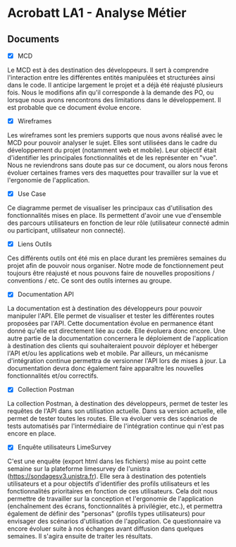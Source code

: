 # Acrobatt LA1 - Analyse Métier

## Documents

- [X] MCD

Le MCD est à des destination des développeurs. Il sert à comprendre l'interaction entre les différentes entités manipulées et structurées ainsi dans le code. 
Il anticipe largement le projet et a déjà été réajusté plusieurs fois. Nous le modifions afin qu'il corresponde à la demande des PO, ou lorsque nous avons rencontrons des limitations dans le développement. 
Il est probable que ce document évolue encore. 

- [X] Wireframes

Les wireframes sont les premiers supports que nous avons réalisé avec le MCD pour pouvoir analyser le sujet. Elles sont utilisées dans le cadre du développement du projet (notamment web et mobile). Leur objectif était d'identifier les principales fonctionnalités et de les représenter en "vue". 
Nous ne reviendrons sans doute pas sur ce document, ou alors nous ferons évoluer certaines frames vers des maquettes pour travailler sur la vue et l'ergonomie de l'application. 

- [X] Use Case

Ce diagramme permet de visualiser les principaux cas d'utilisation des fonctionnalités mises en place. Ils permettent d'avoir une vue d'ensemble des parcours utilisateurs en fonction de leur rôle (utilisateur connecté admin ou participant, utilisateur non connecté). 

- [X] Liens Outils  

Ces différents outils ont été mis en place durant les premières semaines du projet afin de pouvoir nous organiser. Notre mode de fonctionnement peut toujours être réajusté et nous pouvons faire de nouvelles propositions / conventions / etc. Ce sont des outils internes au groupe. 

- [X] Documentation API

La documentation est à destination des développeurs pour pouvoir manipuler l'API. Elle permet de visualiser et tester les différentes routes proposées par l'API. Cette documentation évolue en permanence étant donné qu'elle est directement liée au code. Elle évoluera donc encore.
Une autre partie de la documentation concernera le déploiement de l'application à destination des clients qui souhaiteraient pouvoir déployer et héberger l'API et/ou les applications web et mobile. 
Par ailleurs, un mécanisme d'intégration continue permettra de versionner l'API lors de mises à jour. La documentation devra donc également faire apparaître les nouvelles fonctionnalités et/ou correctifs.

- [X] Collection Postman

La collection Postman, à destination des développeurs, permet de tester les requêtes de l'API dans son utilisation actuelle. Dans sa version actuelle, elle permet de tester toutes les routes. Elle va évoluer vers des scénarios de tests automatisés par l'intermédiaire de l'intégration continue qui n'est pas encore en place. 

- [X] Enquête utilisateurs LimeSurvey

C'est une enquête (export html dans les fichiers) mise au point cette semaine sur la plateforme limesurvey de l'unistra (https://sondagesv3.unistra.fr). Elle sera à destination des potentiels utilisateurs et a pour objectifs d'identifier des profils utilisateurs et les fonctionnalités prioritaires en fonction de ces utilisateurs. Cela doit nous permettre de travailler sur la conception et l'ergonomie de l'application (enchaînement des écrans, fonctionnalités à privilégier, etc.), et permettra également de définir des "personas" (profils types utilisateurs) pour envisager des scénarios d'utilisation de l'application. 
Ce questionnaire va encore évoluer suite à nos échanges avant diffusion dans quelques semaines. Il s'agira ensuite de traiter les résultats.  


